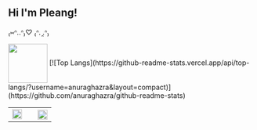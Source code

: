## Hi I'm Pleang!

₍⑅ᐢ..ᐢ₎♡  ₍ᐢ.  ̯.ᐢ₎


<div>
  <img align="center" src="https://media3.giphy.com/media/20HHL9gfk3MoP8JAIp/giphy.gif?cid=ecf05e47pwiwm5wvk7c0wxz6zfxbypnpuy00bdl5i5yz3a26&rid=giphy.gif&ct=s" width="80" height="80">
  [![Top Langs](https://github-readme-stats.vercel.app/api/top-langs/?username=anuraghazra&layout=compact)](https://github.com/anuraghazra/github-readme-stats)
</div>

<!-- [![Top Langs](https://github-readme-stats.vercel.app/api/top-langs/?username=anuraghazra&layout=compact)](https://github.com/anuraghazra/github-readme-stats) -->
<!-- <img align="center" src="https://media3.giphy.com/media/20HHL9gfk3MoP8JAIp/giphy.gif?cid=ecf05e47pwiwm5wvk7c0wxz6zfxbypnpuy00bdl5i5yz3a26&rid=giphy.gif&ct=s" width="80" height="80"> -->
<table>
  <tr>
    <td colspan="2" align="center">
      <img align="center" width="100%" src="https://spotify-recently-played-readme.vercel.app/api?user=x6lp5a8tjyd1ely2jbqnf0eu3" alt=""></img>
    </td>
    <td><th colspan="2"><img width="100%" src="https://i.pinimg.com/originals/d2/c0/a7/d2c0a74ad6a2530de22751bf414b3939.gif"></th></td>
  </tr>
<!--   <tr><th colspan="2"><img width="100%" src="https://i.pinimg.com/originals/d2/c0/a7/d2c0a74ad6a2530de22751bf414b3939.gif"></th></tr> -->
</table>


 <!-- 🔭 I’m currently working on ...
🌱 I’m currently learning ...
👯 I’m looking to collaborate on ...
🤔 I’m looking for help with ...
💬 Ask me about ...
📫 How to reach me: ...
😄 Pronouns: ...
⚡ Fun fact: ... -->
